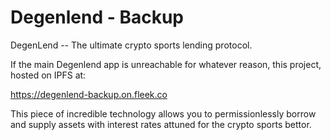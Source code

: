 # Degenlend - Backup

DegenLend -- The ultimate crypto sports lending protocol.


If the main Degenlend app is unreachable for whatever reason, this project, hosted on IPFS at:

https://degenlend-backup.on.fleek.co


This piece of incredible technology allows you to permissionlessly borrow and supply assets with interest rates attuned for the crypto sports bettor.
